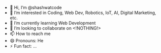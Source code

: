 - 👋 Hi, I’m @shashwatcode
- 👀 I’m interested in Coding, Web Dev, Robotics, IoT, AI, Digital Marketing, etc.
- 🌱 I’m currently learning Web Development
- 💞️ I’m looking to collaborate on <!NOTHING!>
- 📫 How to reach me <!NO WAY!>
- 😄 Pronouns: He
- ⚡ Fun fact: ...

<!---
shashwatcode/shashwatcode is a ✨ special ✨ repository because its `README.md` (this file) appears on your GitHub profile.
You can click the Preview link to take a look at your changes.
--->
